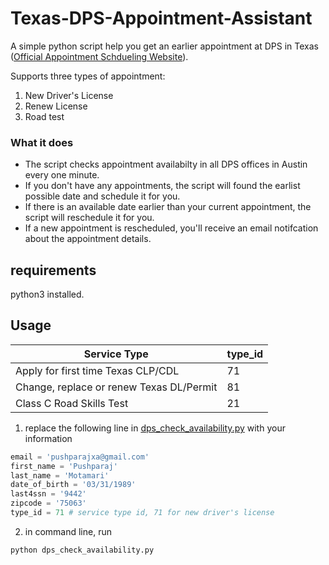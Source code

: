 # Texas-DPS-Appointment-Assistant
A simple python script help you get an earlier appointment at DPS in Texas ([Official Appointment Schdueling Website](https://public.txdpsscheduler.com/)).  

Supports three types of appointment: 
1. New Driver's License
2. Renew License
3. Road test

### What it does
* The script checks appointment availabilty in all DPS offices in Austin every one minute. 
* If you don't have any appointments, the script will found the earlist possible date and schedule it for you.
* If there is an available date earlier than your current appointment, the script will reschedule it for you.
* If a new appointment is rescheduled, you'll receive an email notifcation about the appointment details.


## requirements
python3 installed.

## Usage
|Service Type| type_id |
|-|-|
| Apply for first time Texas CLP/CDL | 71|
| Change, replace or renew Texas DL/Permit | 81 |
| Class C Road Skills Test |21|

1. replace the following line in [dps_check_availability.py](https://github.com/Ti-tanium/Texas-DPS-Appointment-Assistant/blob/0eb620007c119587f0f182f83e85b2f4efa5415f/dps_check_availability.py#L8-L13) with your information
```python
email = 'pushparajxa@gmail.com'
first_name = 'Pushparaj'
last_name = 'Motamari'
date_of_birth = '03/31/1989'
last4ssn = '9442'
zipcode = '75063'
type_id = 71 # service type id, 71 for new driver's license
```

2. in command line, run
```bash
python dps_check_availability.py
```
